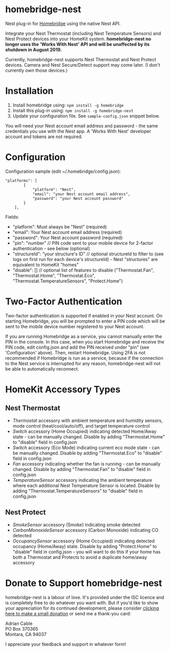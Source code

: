 # homebridge-nest
Nest plug-in for [Homebridge](https://github.com/nfarina/homebridge) using the native Nest API.

Integrate your Nest Thermostat (including Nest Temperature Sensors) and Nest Protect devices into your HomeKit system. **homebridge-nest no longer uses the 'Works With Nest' API and will be unaffected by its shutdown in August 2019.**

Currently, homebridge-nest supports Nest Thermostat and Nest Protect devices. Camera and Nest Secure/Detect support may come later. (I don't currently own those devices.)

# Installation

1. Install homebridge using: `npm install -g homebridge`
1. Install this plug-in using: `npm install -g homebridge-nest`
3. Update your configuration file. See `sample-config.json` snippet below.

You will need your Nest account email address and password - the same credentials you use with the Nest app. A 'Works With Nest' developer account and tokens are not required.

# Configuration

Configuration sample (edit ~/.homebridge/config.json):

```
"platforms": [
		{
			"platform": "Nest",
			"email": "your Nest account email address",
			"password": "your Nest account password"
		}
	],
```

Fields:

* "platform": Must always be "Nest" (required)
* "email": Your Nest account email address (required)
* "password": Your Nest account password (required)
* "pin": "number" // PIN code sent to your mobile device for 2-factor authentication - see below (optional)
* "structureId": "your structure's ID" // optional structureId to filter to (see logs on first run for each device's structureId) - Nest "structures" are equivalent to HomeKit "homes"
* "disable": [] // optional list of features to disable ("Thermostat.Fan", "Thermostat.Home", "Thermostat.Eco", "Thermostat.TemperatureSensors", "Protect.Home")

# Two-Factor Authentication

Two-factor authentication is supported if enabled in your Nest account. On starting Homebridge, you will be prompted to enter a PIN code which will be sent to the mobile device number registered to your Nest account.

If you are running Homebridge as a service, you cannot manually enter the PIN in the console. In this case, when you start Homebridge and receive the PIN code, edit config.json and add the PIN received under "pin" (see 'Configuration' above). Then, restart Homebridge. Using 2FA is not recommended if Homebridge is run as a service, because if the connection to the Nest service is interrupted for any reason, homebridge-nest will not be able to automatically reconnect.

# HomeKit Accessory Types

## Nest Thermostat

* *Thermostat* accessory with ambient temperature and humidity sensors, mode control (heat/cool/auto/off), and target temperature control
* *Switch* accessory (Home Occupied) indicating detected Home/Away state - can be manually changed. Disable by adding "Thermostat.Home" to "disable" field in config.json
* *Switch* accessory (Eco Mode) indicating current eco mode state - can be manually changed. Disable by adding "Thermostat.Eco" to "disable" field in config.json
* *Fan* accessory indicating whether the fan is running - can be manually changed. Disable by adding "Thermostat.Fan" to "disable" field in config.json
* *TemperatureSensor* accessory indicating the ambient temperature where each additional Nest Temperature Sensor is located. Disable by adding "Thermostat.TemperatureSensors" to "disable" field in config.json

## Nest Protect

* *SmokeSensor* accessory (Smoke) indicating smoke detected
* *CarbonMonoxideSensor* accessory (Carbon Monoxide) indicating CO detected
* *OccupancySensor* accessory (Home Occupied) indicating detected occupancy (Home/Away) state. Disable by adding "Protect.Home" to "disable" field in config.json - you will want to do this if your home has both a Thermostat and Protects to avoid a duplicate home/away accessory

# Donate to Support homebridge-nest

homebridge-nest is a labour of love. It's provided under the ISC licence and is completely free to do whatever you want with. But if you'd like to show your appreciation for its continued development, please consider [clicking here to make a small donation](https://paypal.me/adriancable586) or send me a thank-you card:

Adrian Cable  
PO Box 370365  
Montara, CA 94037  

I appreciate your feedback and support in whatever form!